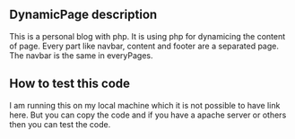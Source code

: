## DynamicPage description
This is a personal blog with php. It is using php for dynamicing the content of page. Every part like navbar, content and 
footer are a separated page. The navbar is the same in everyPages.
## How to test this code
I am running this on my local machine which it is not possible to have link here. But you can copy the code and 
if you have a apache server or others then you can test the code.

